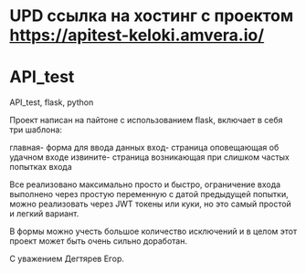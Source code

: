 # UPD ссылка на хостинг с проектом https://apitest-keloki.amvera.io/
# API_test
API_test, flask, python

Проект написан на пайтоне с использованием flask, включает в себя три шаблона:

главная- форма для ввода данных
вход- страница оповещающая об удачном входе 
извините- страница возникающая при слишком частых попытках входа

Все реализовано максимально просто и быстро, ограничение входа выполнено через простую переменную с датой предыдущей попытки,
можно реализовать через JWT токены или куки, но это самый простой и легкий вариант.

В формы можно учесть большое количество исключений и в целом этот проект может быть очень сильно доработан.

С уважением Дегтярев Егор.
